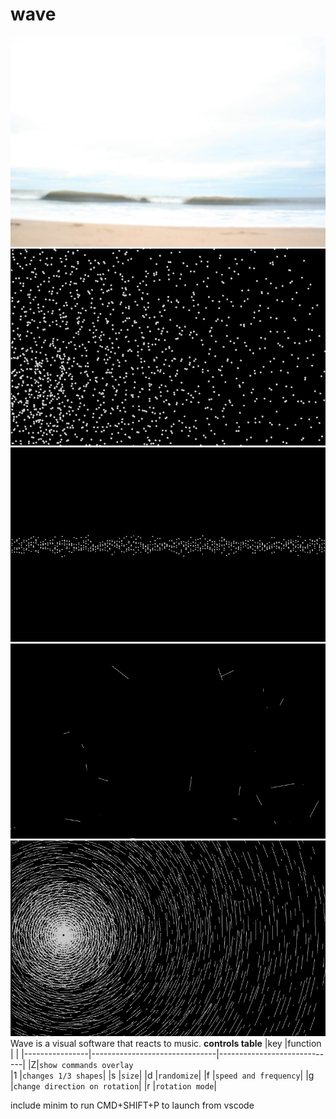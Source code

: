 # wave

![wave](wave.jpg)
![pin1](pic1.png)
![pin2](pic2.png)
![pin3](pic3.png)
![pin4](pic4.png)
Wave is a visual software that reacts to music.
**controls table**
|key |function | |
|----------------|-------------------------------|-----------------------------|
|Z|`show commands overlay`  
|1 |`changes 1/3 shapes`|
|s |`size`|
|d |`randomize`|
|f |`speed and frequency`|
|g |`change direction on rotation`|
|r |`rotation mode`|

include minim to run
CMD+SHIFT+P to launch from vscode
